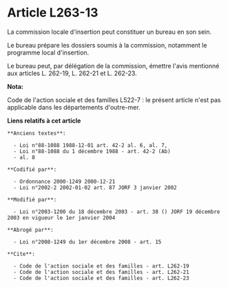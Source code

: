 # Article L263-13

La commission locale d'insertion peut constituer un bureau en son sein.

Le bureau prépare les dossiers soumis à la commission, notamment le programme local d'insertion.

Le bureau peut, par délégation de la commission, émettre l'avis mentionné aux articles L. 262-19, L. 262-21 et L. 262-23.

**Nota:**

Code de l'action sociale et des familles L522-7 : le présent article n'est pas applicable dans les départements d'outre-mer.

**Liens relatifs à cet article**

	**Anciens textes**:

	  - Loi n°88-1088 1988-12-01 art. 42-2 al. 6, al. 7,
	  - Loi n°88-1088 du 1 décembre 1988 - art. 42-2 (Ab)
	  - al. 8

	**Codifié par**:

	  - Ordonnance 2000-1249 2000-12-21
	  - Loi n°2002-2 2002-01-02 art. 87 JORF 3 janvier 2002

	**Modifié par**:

	  - Loi n°2003-1200 du 18 décembre 2003 - art. 38 () JORF 19 décembre 2003 en vigueur le 1er janvier 2004

	**Abrogé par**:

	  - Loi n°2008-1249 du 1er décembre 2008 - art. 15

	**Cite**:

	  - Code de l'action sociale et des familles - art. L262-19
	  - Code de l'action sociale et des familles - art. L262-21
	  - Code de l'action sociale et des familles - art. L262-23
